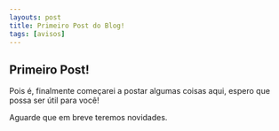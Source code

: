 ```yaml
---
layouts: post
title: Primeiro Post do Blog!
tags: [avisos]
---
```


## Primeiro Post!

Pois é, finalmente começarei a postar algumas coisas aqui, espero que possa ser útil para você!

Aguarde que em breve teremos novidades.